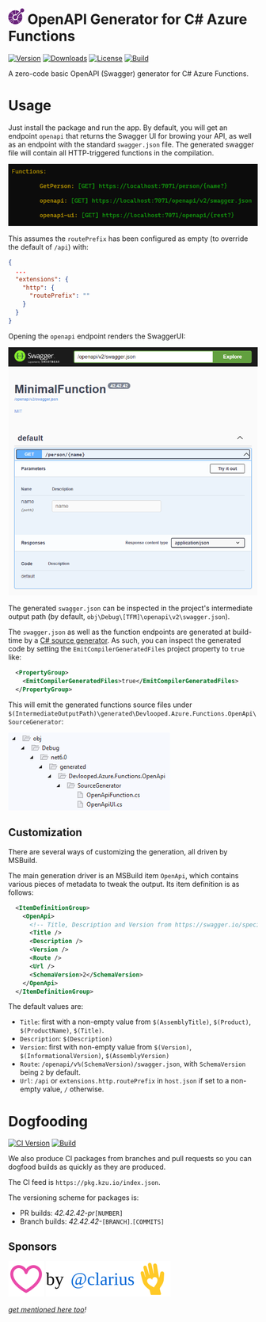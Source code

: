 ![Icon](https://raw.githubusercontent.com/devlooped/Azure.Functions.OpenApi/main/assets/img/icon-32.png) OpenAPI Generator for C# Azure Functions
============

[![Version](https://img.shields.io/nuget/vpre/Devlooped.Azure.Functions.OpenApi.svg?color=royalblue)](https://www.nuget.org/packages/Devlooped.Azure.Functions.OpenApi)
[![Downloads](https://img.shields.io/nuget/dt/Devlooped.Azure.Functions.OpenApi.svg?color=green)](https://www.nuget.org/packages/Devlooped.Azure.Functions.OpenApi)
[![License](https://img.shields.io/github/license/devlooped/Azure.Functions.OpenApi.svg?color=blue)](https://github.com/devlooped/Azure.Functions.OpenApi/blob/main/license.txt)
[![Build](https://github.com/devlooped/Azure.Functions.OpenApi/workflows/build/badge.svg?branch=main)](https://github.com/devlooped/Azure.Functions.OpenApi/actions)

A zero-code basic OpenAPI (Swagger) generator for C# Azure Functions.

# Usage

Just install the package and run the app. By default, you will get an endpoint 
`openapi` that returns the Swagger UI for browing your API, as well as an endpoint
with the standard `swagger.json` file. The generated swagger file will contain all 
HTTP-triggered functions in the compilation.

![endpoints screenshot](https://raw.githubusercontent.com/devlooped/Azure.Functions.OpenApi/main/assets/img/endpoints.png)

This assumes the `routePrefix` has been configured as empty (to override the default of `/api`) with:

```json
{
  ...
  "extensions": {
    "http": {
      "routePrefix": ""
    }
  }
}
```

Opening the `openapi` endpoint renders the SwaggerUI:

![swagger UI screenshot](https://raw.githubusercontent.com/devlooped/Azure.Functions.OpenApi/main/assets/img/swaggerui.png)

The generated `swagger.json` can be inspected in the project's intermediate output path 
(by default, `obj\Debug\[TFM]\openapi\v2\swagger.json`). 

The `swagger.json` as well as the function endpoints are generated at build-time by a 
[C# source generator](https://docs.microsoft.com/en-us/dotnet/csharp/roslyn-sdk/source-generators-overview). 
As such, you can inspect the generated code by setting the `EmitCompilerGeneratedFiles` project 
property to `true` like:

```xml
  <PropertyGroup>
    <EmitCompilerGeneratedFiles>true</EmitCompilerGeneratedFiles>
  </PropertyGroup>
```

This will emit the generated functions source files under 
`$(IntermediateOutputPath)\generated\Devlooped.Azure.Functions.OpenApi\SourceGenerator`:

![generated sources screenshot](https://raw.githubusercontent.com/devlooped/Azure.Functions.OpenApi/main/assets/img/sourcegenerated.png)

## Customization

There are several ways of customizing the generation, all driven by MSBuild.

The main generation driver is an MSBuild item `OpenApi`, which contains various 
pieces of metadata to tweak the output. Its item definition is as follows:

```xml
  <ItemDefinitionGroup>
    <OpenApi>
      <!-- Title, Description and Version from https://swagger.io/specification/v2/#info-object -->
      <Title />
      <Description />
      <Version />
      <Route />
      <Url />
      <SchemaVersion>2</SchemaVersion>
    </OpenApi>
  </ItemDefinitionGroup>

```

The default values are:
- `Title`: first with a non-empty value from `$(AssemblyTitle)`, `$(Product)`, `$(ProductName)`, `$(Title)`.
- `Description`: `$(Description)`
- `Version`: first with non-empty value from `$(Version)`, `$(InformationalVersion)`, `$(AssemblyVersion)`
- `Route`: `/openapi/v%(SchemaVersion)/swagger.json`, with `SchemaVersion` being `2` by default.
- `Url`: `/api` or `extensions.http.routePrefix` in `host.json` if set to a non-empty value, `/` otherwise.


# Dogfooding

[![CI Version](https://img.shields.io/endpoint?url=https://shields.kzu.io/vpre/Devlooped.Azure.Functions.OpenApi/main&label=nuget.ci&color=brightgreen)](https://pkg.kzu.io/index.json)
[![Build](https://github.com/devlooped/Azure.Functions.OpenApi/workflows/build/badge.svg?branch=main)](https://github.com/devlooped/Azure.Functions.OpenApi/actions)

We also produce CI packages from branches and pull requests so you can dogfood builds as quickly as they are produced. 

The CI feed is `https://pkg.kzu.io/index.json`. 

The versioning scheme for packages is:

- PR builds: *42.42.42-pr*`[NUMBER]`
- Branch builds: *42.42.42-*`[BRANCH]`.`[COMMITS]`



## Sponsors

[![sponsored](https://raw.githubusercontent.com/devlooped/oss/main/assets/images/sponsors.svg)](https://github.com/sponsors/devlooped) [![clarius](https://raw.githubusercontent.com/clarius/branding/main/logo/byclarius.svg)](https://github.com/clarius)[![clarius](https://raw.githubusercontent.com/clarius/branding/main/logo/logo.svg)](https://github.com/clarius)

*[get mentioned here too](https://github.com/sponsors/devlooped)!*
